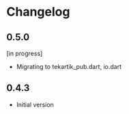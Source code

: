 # Changelog

## 0.5.0

[in progress]

* Migrating to tekartik_pub.dart, io.dart

## 0.4.3

* Initial version
